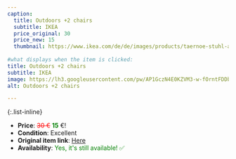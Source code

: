 ```yaml
---
caption:
  title: Outdoors +2 chairs
  subtitle: IKEA
  price_original: 30
  price_new: 15
  thumbnail: https://www.ikea.com/de/de/images/products/taernoe-stuhl-aussen-faltbar-schwarz-hellbraun-lasiert__0728354_pe736202_s5.jpg
  
#what displays when the item is clicked:
title: Outdoors +2 chairs
subtitle: IKEA
image: https://lh3.googleusercontent.com/pw/AP1GczN4E0KZVM3-w-fOrntFDDb5N1-veQzp-TVfQnzkOsDaXa4lXoM1QLQ1l4s5FcysYfarN5KL9vQVTM_35i18rU8ksBMWkUj_bOTzV-Mz1FMlhoe1PEvECVnPmcw0DTY3jhu57x9ndnjsgqPm3UzbWgXoLg=w1220-h1626-s-no-gm?authuser=0
alt: Outdoors +2 chairs

---
```

{:.list-inline} 
- **Price**: <span style="color:red"><del>30 €</del></span> <span style="color:green">**15**</span> €!
- **Condition**: Excellent
- **Original item link**: [Here](https://www.ikea.com/de/de/p/taernoe-stuhl-aussen-faltbar-schwarz-hellbraun-lasiert-90095428/)
- **Availability**: <span style='color:green'>Yes, it's still available! ✅</span>
